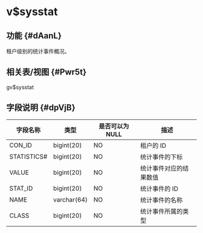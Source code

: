 v$sysstat 
==============================



功能 {#dAanL}
-----------

租户级别的统计事件概况。

相关表/视图 {#Pwr5t}
---------------

gv$sysstat

字段说明 {#dpVjB}
-------------



|  **字段名称**   |   **类型**    | **是否可以为 NULL** |   **描述**    |
|-------------|-------------|----------------|-------------|
| CON_ID      | bigint(20)  | NO             | 租户的 ID      |
| STATISTICS# | bigint(20)  | NO             | 统计事件的下标     |
| VALUE       | bigint(20)  | NO             | 统计事件对应的结果数值 |
| STAT_ID     | bigint(20)  | NO             | 统计事件的 ID    |
| NAME        | varchar(64) | NO             | 统计事件的名称     |
| CLASS       | bigint(20)  | NO             | 统计事件所属的类型   |


